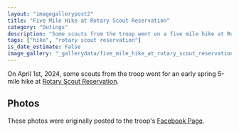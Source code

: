 ```yaml
---
layout: "imagegallerypost2"
title: "Five Mile Hike at Rotary Scout Reservation"
category: "Outings"
description: "Some scouts from the troop went on a five mile hike at Rotary Scout Reservation"
tags: ["hike", "rotary scout reservation"]
is_date_estimate: False
image_gallery: "_gallerydata/five_mile_hike_at_rotary_scout_reservation.xml"
---
```


On April 1st, 2024, some scouts from the troop went for an early spring 5-mile hike at [Rotary Scout Reservation](https://rsrbsa.org/).

## Photos

These photos were originally posted to the troop's [Facebook Page](https://www.facebook.com/permalink.php?story_fbid=292567633875606&id=100093671139823).

